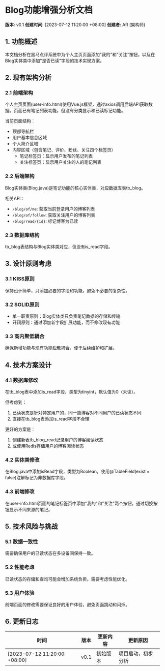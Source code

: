 # Blog功能增强分析文档

**版本**: v0.1
**创建时间**: [2023-07-12 11:20:00 +08:00]
**创建者**: AR (架构师)

## 1. 功能概述
本文档分析在黑马点评系统中为个人主页页面添加"我的"和"关注"按钮，以及在Blog实体类中添加"是否已读"字段的技术实现方案。

## 2. 现有架构分析

### 2.1 前端架构
个人主页页面(user-info.html)使用Vue.js框架，通过axios调用后端API获取数据。页面已有笔记列表功能，但没有分类显示和已读标记功能。

当前页面结构：
- 顶部导航栏
- 用户基本信息区域
- 个人简介区域
- 内容区域（包含笔记、评价、粉丝、关注四个标签页）
  - 笔记标签页：显示用户发布的笔记列表
  - 关注标签页：显示用户关注的人的笔记列表

### 2.2 后端架构
Blog实体类(Blog.java)是笔记功能的核心实体类，对应数据库表tb_blog。

相关API：
- `/blog/of/me`: 获取当前登录用户的博客列表
- `/blog/of/follow`: 获取关注用户的博客列表
- `/blog/read/{id}`: 标记博客为已读

### 2.3 数据库结构
tb_blog表结构与Blog实体类对应，但没有is_read字段。

## 3. 设计原则考虑

### 3.1 KISS原则
保持设计简单，只添加必要的字段和功能，避免不必要的复杂性。

### 3.2 SOLID原则
- 单一职责原则：Blog实体类只负责笔记数据的存储和传输
- 开闭原则：通过添加新字段扩展功能，而不修改现有功能

### 3.3 高内聚低耦合
确保新增功能与现有功能松散耦合，便于后续维护和扩展。

## 4. 技术方案设计

### 4.1 数据库修改
在tb_blog表中添加is_read字段，类型为tinyint，默认值为0（未读）。

但考虑到：
1. 已读状态是针对特定用户的，同一篇博客对不同用户的已读状态不同
2. 直接在tb_blog表添加is_read字段不合理

更好的方案是：
1. 创建新表tb_blog_read记录用户的博客阅读状态
2. 或使用Redis存储用户的博客阅读状态

### 4.2 实体类修改
在Blog.java中添加isRead字段，类型为Boolean，使用@TableField(exist = false)注解标记为非数据库字段。

### 4.3 前端修改
在user-info.html页面的笔记标签页中添加"我的"和"关注"两个按钮，通过切换按钮显示不同来源的笔记。

## 5. 技术风险与挑战

### 5.1 数据一致性
需要确保用户的已读状态在多设备间保持一致。

### 5.2 性能考虑
已读状态的存储和查询可能会增加系统负担，需要考虑性能优化。

### 5.3 用户体验
前端页面的修改需要保证良好的用户体验，避免页面跳动和闪烁。

## 6. 更新日志
| 时间 | 版本 | 更新内容 | 更新原因 |
|------|------|----------|----------|
| [2023-07-12 11:20:00 +08:00] | v0.1 | 初始版本 | 项目启动，初步分析 |